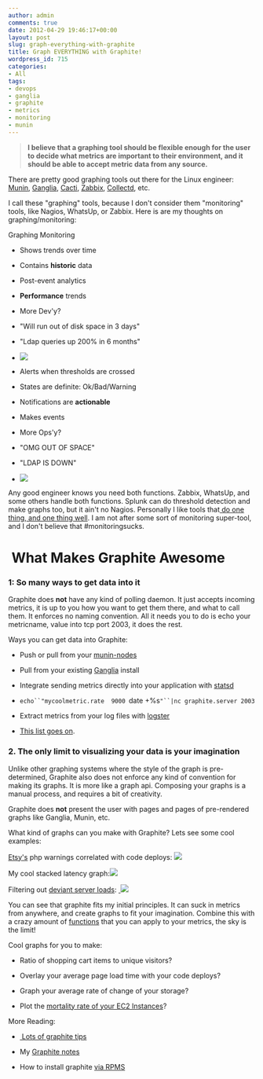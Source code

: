 ```yaml
---
author: admin
comments: true
date: 2012-04-29 19:46:17+00:00
layout: post
slug: graph-everything-with-graphite
title: Graph EVERYTHING with Graphite!
wordpress_id: 715
categories:
- All
tags:
- devops
- ganglia
- graphite
- metrics
- monitoring
- munin
---
```


> **I believe that a graphing tool should be flexible enough for the user to decide what metrics are important to their environment, and it should be able to accept metric data from any source.**


There are pretty good graphing tools out there for the Linux engineer: [Munin](http://munin-monitoring.org/), [Ganglia](http://munin-monitoring.org/), [Cacti](http://www.cacti.net/), [Zabbix](http://www.zabbix.com/), [Collectd](http://collectd.org/), etc.

I call these "graphing" tools, because I don't consider them "monitoring" tools, like Nagios, WhatsUp, or Zabbix. Here is are my thoughts on graphing/monitoring:







Graphing
Monitoring









	
  * Shows trends over time

	
  * Contains **historic** data

	
  * Post-event analytics

	
  * **Performance** trends

	
  * More Dev'y?

	
  * "Will run out of disk space in 3 days"

	
  * "Ldap queries up 200% in 6 months"

	
  * [![](https://xkyle.com/wp-content/uploads/graphite_fullscreen_800.png)](https://xkyle.com/wp-content/uploads/graphite_fullscreen_800.png)









	
  * Alerts when thresholds are crossed

	
  * States are definite: Ok/Bad/Warning

	
  * Notifications are **actionable**

	
  * Makes events

	
  * More Ops'y?

	
  * "OMG OUT OF SPACE"

	
  * "LDAP IS DOWN"

	
  * [![](https://xkyle.com/wp-content/uploads/nagios.png)](https://xkyle.com/wp-content/uploads/nagios.png)







Any good engineer knows you need both functions. Zabbix, WhatsUp, and some others handle both functions. Splunk can do threshold detection and make graphs too, but it ain't no Nagios. Personally I like tools that[ do one thing, and one thing well](http://en.wikipedia.org/wiki/Unix_philosophy). I am not after some sort of monitoring super-tool, and I don't believe that #monitoringsucks.


#  What Makes Graphite Awesome




### 1: So many ways to get data into it


Graphite does **not** have any kind of polling daemon. It just accepts incoming metrics, it is up to you how you want to get them there, and what to call them. It enforces no naming convention. All it needs you to do is echo your metricname, value into tcp port 2003, it does the rest.

Ways you can get data into Graphite:



	
  * Push or pull from your [munin-nodes](https://github.com/adamhjk/munin-graphite)

	
  * Pull from your existing [Ganglia](https://github.com/ganglia/ganglia_contrib/tree/master/graphite_integration/) install

	
  * Integrate sending metrics directly into your application with [statsd](https://github.com/etsy/statsd/tree/master/examples)

	
  * `echo``"mycoolmetric.rate  9000 `date +%s`"``|nc graphite.server 2003`

	
  * Extract metrics from your log files with [logster](https://github.com/etsy/logster)

	
  * [This list goes on](http://graphite.readthedocs.org/en/1.0/tools.html).




### 2. The only limit to visualizing your data is your imagination


Unlike other graphing systems where the style of the graph is pre-determined, Graphite also does not enforce any kind of convention for making its graphs. It is more like a graph api. Composing your graphs is a manual process, and requires a bit of creativity.

Graphite does **not** present the user with pages and pages of pre-rendered graphs like Ganglia, Munin, etc.

What kind of graphs can you make with Graphite? Lets see some cool examples:

[Etsy's](http://codeascraft.etsy.com/2010/12/08/track-every-release/) php warnings correlated with code deploys:
![](http://etsycodeascraft.files.wordpress.com/2010/12/warnings_1hr_deploys3.png)

My cool stacked latency graph:[![](https://xkyle.com/wp-content/uploads/graphite-latency.png)](https://xkyle.com/wp-content/uploads/graphite-latency.png)

Filtering out [deviant server loads](http://obfuscurity.com/2012/04/Unhelpful-Graphite-Tip-6): [
![](https://xkyle.com/wp-content/uploads/graphite-load.png)](https://xkyle.com/wp-content/uploads/graphite-load.png)

You can see that graphite fits my initial principles. It can suck in metrics from anywhere, and create graphs to fit your imagination. Combine this with a crazy amount of [functions](http://graphite.readthedocs.org/en/1.0/functions.html) that you can apply to your metrics, the sky is the limit!

Cool graphs for you to make:



	
  * Ratio of shopping cart items to unique visitors?

	
  * Overlay your average page load time with your code deploys?

	
  * Graph your average rate of change of your storage?

	
  * Plot the [mortality rate of your EC2 Instances](http://obfuscurity.com/2012/04/Unhelpful-Graphite-Tip-1)?


More Reading:

	
  * [ Lots of graphite tips](http://obfuscurity.com/Tags/Graphite)

	
  * My [Graphite notes](https://wiki.xkyle.com/Graphite)

	
  * How to install graphite [via RPMS](https://github.com/dcarley/graphite-rpms)


